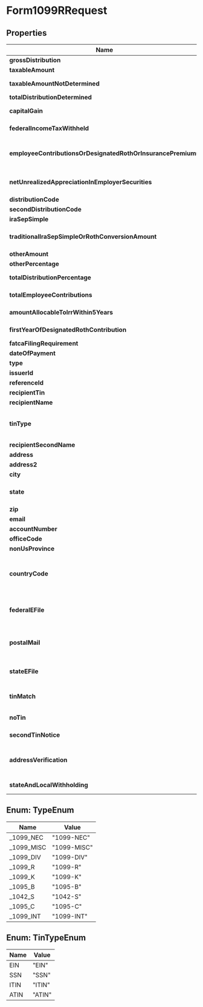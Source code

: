 

# Form1099RRequest


## Properties

| Name | Type | Description | Notes |
|------------ | ------------- | ------------- | -------------|
|**grossDistribution** | **Double** | Gross distribution |  [optional] |
|**taxableAmount** | **Double** | Taxable amount |  [optional] |
|**taxableAmountNotDetermined** | **Boolean** | Taxable amount not determined |  [optional] |
|**totalDistributionDetermined** | **Boolean** | Total distribution |  [optional] |
|**capitalGain** | **Double** | Capital gain (included in Box 2a) |  [optional] |
|**federalIncomeTaxWithheld** | **Double** | Federal income tax withheld |  [optional] |
|**employeeContributionsOrDesignatedRothOrInsurancePremiums** | **Double** | Employee contributions/Designated Roth contributions or insurance premiums |  [optional] |
|**netUnrealizedAppreciationInEmployerSecurities** | **Double** | Net unrealized appreciation in employer&#39;s securities |  [optional] |
|**distributionCode** | **String** | Distribution code |  [optional] |
|**secondDistributionCode** | **String** | Second distribution code |  [optional] |
|**iraSepSimple** | **Boolean** | IRA/SEP/SIMPLE |  [optional] |
|**traditionalIraSepSimpleOrRothConversionAmount** | **Double** | Traditional IRA/SEP/SIMPLE or Roth conversion amount |  [optional] |
|**otherAmount** | **Double** | Other amount |  [optional] |
|**otherPercentage** | **String** | Other percentage |  [optional] |
|**totalDistributionPercentage** | **String** | Total distribution percentage |  [optional] |
|**totalEmployeeContributions** | **Double** | Total employee contributions |  [optional] |
|**amountAllocableToIrrWithin5Years** | **Double** | Amount allocable to IRR within 5 years |  [optional] |
|**firstYearOfDesignatedRothContribution** | **String** | First year of designated Roth contribution |  [optional] |
|**fatcaFilingRequirement** | **Boolean** | FATCA filing requirement |  [optional] |
|**dateOfPayment** | **OffsetDateTime** | Date of payment |  [optional] |
|**type** | [**TypeEnum**](#TypeEnum) |  |  [optional] |
|**issuerId** | **String** | Issuer ID |  [optional] |
|**referenceId** | **String** | Reference ID |  [optional] |
|**recipientTin** | **String** | Recipient Tax ID Number |  [optional] |
|**recipientName** | **String** | Recipient name |  [optional] |
|**tinType** | [**TinTypeEnum**](#TinTypeEnum) | Type of TIN (Tax ID Number). Will be one of:  * SSN  * EIN  * ITIN  * ATIN |  [optional] |
|**recipientSecondName** | **String** | Recipient second name |  [optional] |
|**address** | **String** | Address |  [optional] |
|**address2** | **String** | Address line 2 |  [optional] |
|**city** | **String** | City |  [optional] |
|**state** | **String** | US state. Required if CountryCode is \&quot;US\&quot;. |  [optional] |
|**zip** | **String** | Zip/postal code |  [optional] |
|**email** | **String** | Recipient email address |  [optional] |
|**accountNumber** | **String** | Account number |  [optional] |
|**officeCode** | **String** | Office code |  [optional] |
|**nonUsProvince** | **String** | Foreign province |  [optional] |
|**countryCode** | **String** | Country code, as defined at https://www.irs.gov/e-file-providers/country-codes |  [optional] |
|**federalEFile** | **Boolean** | Boolean indicating that federal e-filing should be scheduled for this form |  [optional] |
|**postalMail** | **Boolean** | Boolean indicating that postal mailing to the recipient should be scheduled for this form |  [optional] |
|**stateEFile** | **Boolean** | Boolean indicating that state e-filing should be scheduled for this form |  [optional] |
|**tinMatch** | **Boolean** | Boolean indicating that TIN Matching should be scheduled for this form |  [optional] |
|**noTin** | **Boolean** | Indicates whether the recipient has no TIN |  [optional] |
|**secondTinNotice** | **Boolean** | Second TIN notice in three years |  [optional] |
|**addressVerification** | **Boolean** | Boolean indicating that address verification should be scheduled for this form |  [optional] |
|**stateAndLocalWithholding** | [**StateAndLocalWithholdingRequest**](StateAndLocalWithholdingRequest.md) | State and local withholding information |  [optional] |



## Enum: TypeEnum

| Name | Value |
|---- | -----|
| _1099_NEC | &quot;1099-NEC&quot; |
| _1099_MISC | &quot;1099-MISC&quot; |
| _1099_DIV | &quot;1099-DIV&quot; |
| _1099_R | &quot;1099-R&quot; |
| _1099_K | &quot;1099-K&quot; |
| _1095_B | &quot;1095-B&quot; |
| _1042_S | &quot;1042-S&quot; |
| _1095_C | &quot;1095-C&quot; |
| _1099_INT | &quot;1099-INT&quot; |



## Enum: TinTypeEnum

| Name | Value |
|---- | -----|
| EIN | &quot;EIN&quot; |
| SSN | &quot;SSN&quot; |
| ITIN | &quot;ITIN&quot; |
| ATIN | &quot;ATIN&quot; |



